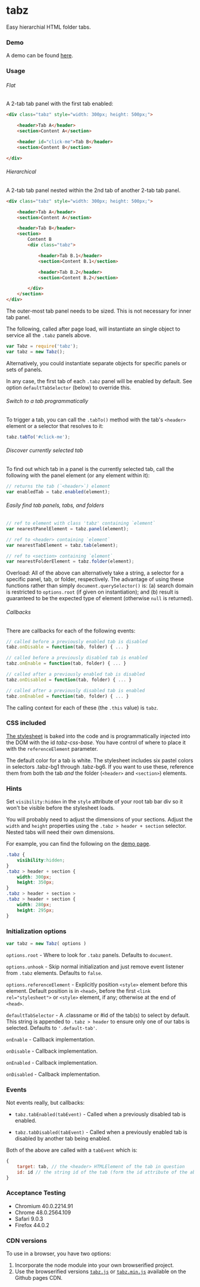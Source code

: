 # tabz
Easy hierarchial HTML folder tabs.

### Demo

A demo can be found [here](http://joneit.github.io/tabz/demo.html).

### Usage

###### Flat

A 2-tab tab panel with the first tab enabled:

```html
<div class="tabz" style="width: 300px; height: 500px;">

    <header>Tab A</header>
    <section>Content A</section>

    <header id="click-me">Tab B</header>
    <section>Content B</section>

</div>
```

###### Hierarchical

A 2-tab tab panel nested within the 2nd tab of another 2-tab tab panel.

```html
<div class="tabz" style="width: 300px; height: 500px;">

    <header>Tab A</header>
    <section>Content A</section>

    <header>Tab B</header>
    <section>
        Content B
        <div class="tabz">

            <header>Tab B.1</header>
            <section>Content B.1</section>

            <header>Tab B.2</header>
            <section>Content B.2</section>

        </div>
    </section>
</div>
```

The outer-most tab panel needs to be sized. This is not necessary for inner tab panel.

The following, called after page load, will instantiate an single object to service all the `.tabz` panels above.

```javascript
var Tabz = require('tabz');
var tabz = new Tabz();
```

Alternatively, you could instantiate separate objects for specific panels or sets of panels.

In any case, the first tab of each `.tabz` panel will be enabled by default. See option `defaultTabSelector` (below) to override this.

###### Switch to a tab programmatically

To trigger a tab, you can call the `.tabTo()` method with the tab's `<header>` element or a selector that resolves to it:

```javascript
tabz.tabTo('#click-me');
```

###### Discover currently selected tab

To find out which tab in a panel is the currently selected tab, call the following with the panel element (or any element within it):

```javascript
// returns the tab (`<header>`) element
var enabledTab = tabz.enabled(element);
```

###### Easily find tab panels, tabs, and folders

```javascript
// ref to element with class 'tabz' containing `element`
var nearestPanelElement = tabz.panel(element);

// ref to <header> containing `element`
var nearestTabElement = tabz.tab(element);

// ref to <section> containing `element`
var nearestFolderElement = tabz.folder(element);
```

Overload: All of the above can alternatively take a string, a selector for a specific panel, tab, or folder, respectively. The advantage of using these functions rather than simply `document.querySelector()` is: (a) search domain is restricted to `options.root` (if given on instantiation); and (b) result is guaranteed to be the expected type of element (otherwise `null` is returned). 

###### Callbacks

There are callbacks for each of the following events:

```javascript
// called before a previously enabled tab is disabled
tabz.onDisable = function(tab, folder) { ... }

// called before a previously disabled tab is enabled
tabz.onEnable = function(tab, folder) { ... }

// called after a previously enabled tab is disabled
tabz.onDisabled = function(tab, folder) { ... }

// called after a previously disabled tab is enabled
tabz.onEnabled = function(tab, folder) { ... }
```

The calling context for each of these (the `.this` value) is `tabz`.

### CSS included

[The stylesheet](https://github.com/joneit/tabz/blob/master/src/tabz.css) is baked into the code and is programmatically injected into the DOM with the id _tabz-css-base_. You have control of where to place it with the `referenceElement` parameter.

The default color for a tab is white. The stylesheet includes six pastel colors in selectors .tabz-bg1 through .tabz-bg6. If you want to use these, reference them from both the tab _and_ the folder (`<header>` and `<section>`) elements.

### Hints

Set `visibility:hidden` in the `style` attribute of your root tab bar div so it won't be visible before the stylesheet loads.

You will probably need to adjust the dimensions of your sections. Adjust the `width` and `height` properties using the `.tabz > header + section` selector. Nested tabs will need their own dimensions.

For example, you can find the following on the [demo page](https://github.com/joneit/tabz/blob/master/build/demo.html).

```css
.tabz {
    visibility:hidden;
}
.tabz > header + section {
    width: 300px;
    height: 350px;
}
.tabz > header + section >
.tabz > header + section {
    width: 280px;
    height: 295px;
}
```

### Initialization options

```javascript
var tabz = new Tabz( options )
```

`options.root` - Where to look for `.tabz` panels. Defaults to `document`.

`options.unhook` - Skip normal initialization and just remove event listener from `.tabz` elements. Defaults to `false`.

`options.referenceElement` - Explicitly position `<style>` element before this element. Default position is in `<head>`, before the first `<link rel="stylesheet">` or `<style>` element, if any; otherwise at the end of `<head>`.

`defaultTabSelector` - A .classname or #id of the tab(s) to select by default. This string is appended to `.tabz > header` to ensure only one of our tabs is selected. Defaults to `'.default-tab'`.

`onEnable` - Callback implementation.

`onDisable` - Callback implementation.

`onEnabled` - Callback implementation.

`onDisabled` - Callback implementation.

### Events

Not events really, but callbacks:

* `tabz.tabEnabled(tabEvent)` - Called when a previously disabled tab is enabled. 

* `tabz.tabDisabled(tabEvent)` - Called when a previously enabled tab is disabled by another tab being enabled.

Both of the above are called with a `tabEvent` which is:

```javascript
{
    target: tab, // the <header> HTMLElement of the tab in question
    id: id // the string id of the tab (form the id attribute of the above HTMLElement)
}
```

### Acceptance Testing

* Chromium 40.0.2214.91
* Chrome 48.0.2564.109
* Safari 9.0.3
* Firefox 44.0.2

### CDN versions

To use in a browser, you have two options:

1. Incorporate the node module into your own browserified project.
2. Use the browserified versions [`tabz.js`](http://joneit.github.io/tabz/tabz.js) or [`tabz.min.js`](http://joneit.github.io/tabz/tabz.min.js) available on the Github pages CDN.
